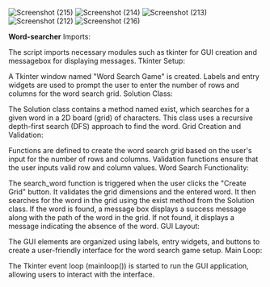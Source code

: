 
![Screenshot (215)](https://github.com/user-attachments/assets/fc736825-e267-45b6-98b3-c771c2a6808f)
![Screenshot (214)](https://github.com/user-attachments/assets/045302c1-ffdf-48b4-966a-a475f2f4ad1a)
![Screenshot (213)](https://github.com/user-attachments/assets/24eac3b0-85b7-4a70-af6a-f35bb69e48d1)
![Screenshot (212)](https://github.com/user-attachments/assets/4b461d95-7e88-4304-b316-41241943d50e)
![Screenshot (216)](https://github.com/user-attachments/assets/3e3ee2fb-032a-41ec-a82f-13516f8fb389)

**Word-searcher**
Imports:

The script imports necessary modules such as tkinter for GUI creation and messagebox for displaying messages. Tkinter Setup:

A Tkinter window named "Word Search Game" is created. Labels and entry widgets are used to prompt the user to enter the number of rows and columns for the word search grid. Solution Class:

The Solution class contains a method named exist, which searches for a given word in a 2D board (grid) of characters. This class uses a recursive depth-first search (DFS) approach to find the word. Grid Creation and Validation:

Functions are defined to create the word search grid based on the user's input for the number of rows and columns. Validation functions ensure that the user inputs valid row and column values. Word Search Functionality:

The search_word function is triggered when the user clicks the "Create Grid" button. It validates the grid dimensions and the entered word. It then searches for the word in the grid using the exist method from the Solution class. If the word is found, a message box displays a success message along with the path of the word in the grid. If not found, it displays a message indicating the absence of the word. GUI Layout:

The GUI elements are organized using labels, entry widgets, and buttons to create a user-friendly interface for the word search game setup. Main Loop:

The Tkinter event loop (mainloop()) is started to run the GUI application, allowing users to interact with the interface.
